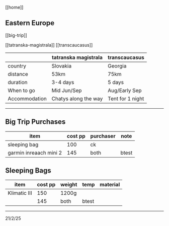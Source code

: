 [[home]]

## Eastern Europe

[[big-trip]]

[[tatranska-magistrala]]
[[transcaucasus]]

|               | tatranska magistrala | transcaucasus    |
| ------------- | -------------------- | ---------------- |
| country       | Slovakia             | Georgia          |
| distance      | 53km                 | 75km             |
| duration      | 3-4 days             | 5 days           |
| When to go    | Mid Jun/Sep          | Aug/Early Sep    |
| Accommodation | Chatys along the way | Tent for 1 night |

---

## Big Trip Purchases

| item                   | cost pp | purchaser | note  |
| ---------------------- | ------- | --------- | ----- |
| sleeping bag           | 100     | ck        |       |
| garmin inreaach mini 2 | 145     | both      | btest |

## Sleeping Bags

| item         | cost pp | weight | temp  | material |
| ------------ | ------- | ------ | ----- | -------- |
| Klimatic III | 150     | 1200g  |       |          |
|              | 145     | both   | btest |          |

---

21/2/25
